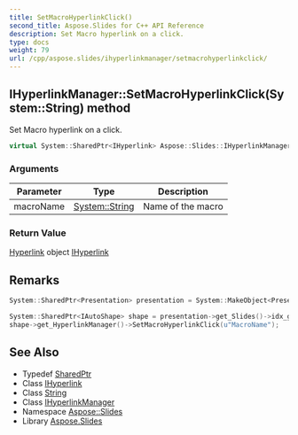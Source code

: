 ```yaml
---
title: SetMacroHyperlinkClick()
second_title: Aspose.Slides for C++ API Reference
description: Set Macro hyperlink on a click.
type: docs
weight: 79
url: /cpp/aspose.slides/ihyperlinkmanager/setmacrohyperlinkclick/
---
```

## IHyperlinkManager::SetMacroHyperlinkClick(System::String) method


Set Macro hyperlink on a click.

```cpp
virtual System::SharedPtr<IHyperlink> Aspose::Slides::IHyperlinkManager::SetMacroHyperlinkClick(System::String macroName)=0
```


### Arguments

| Parameter | Type | Description |
| --- | --- | --- |
| macroName | [System::String](../../../system/string/) | Name of the macro |

### Return Value

[Hyperlink](../../hyperlink/) object [IHyperlink](../../ihyperlink/)
## Remarks



```cpp
System::SharedPtr<Presentation> presentation = System::MakeObject<Presentation>();

System::SharedPtr<IAutoShape> shape = presentation->get_Slides()->idx_get(0)->get_Shapes()->AddAutoShape(Aspose::Slides::ShapeType::BlankButton, 20.0f, 20.0f, 80.0f, 30.0f);
shape->get_HyperlinkManager()->SetMacroHyperlinkClick(u"MacroName");
```




## See Also

* Typedef [SharedPtr](../../system/sharedptr/)
* Class [IHyperlink](../ihyperlink/)
* Class [String](../../system/string/)
* Class [IHyperlinkManager](./)
* Namespace [Aspose::Slides](../)
* Library [Aspose.Slides](../../)